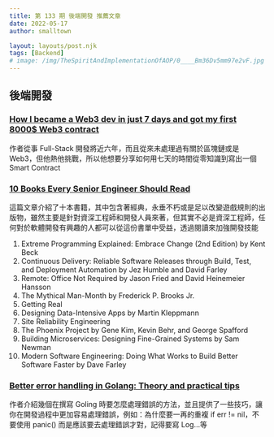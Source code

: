 ```yaml
---
title: 第 133 期 後端開發 推薦文章
date: 2022-05-17
author: smalltown

layout: layouts/post.njk
tags: [Backend]
# image: /img/TheSpiritAndImplementationOfAOP/0____Bm36Dv5mm97e2vF.jpg
---
```


## 後端開發

<!-- summary -->
### [How I became a Web3 dev in just 7 days and got my first 8000$ Web3 contract](https://blog.cryptostars.is/how-i-became-a-web3-dev-in-just-7-days-and-got-my-first-8000-web3-contract-8f554bcb5352)

作者從事 Full-Stack 開發將近六年，而且從來未處理過有關於區塊鏈或是 Web3，但他熱他挑戰，所以他想要分享如何用七天的時間從零知識到寫出一個 Smart Contract

<!-- summary -->

### [10 Books Every Senior Engineer Should Read](https://semaphoreci.medium.com/10-books-every-senior-engineer-should-read-a61c1917e2a7)

這篇文章介紹了十本書籍，其中包含著經典，永垂不朽或是足以改變遊戲規則的出版物，雖然主要是針對資深工程師和開發人員來著，但其實不必是資深工程師，任何對於軟體開發有興趣的人都可以從這份書單中受益，透過閱讀來加強開發技能

01. Extreme Programming Explained: Embrace Change (2nd Edition) by Kent Beck
02. Continuous Delivery: Reliable Software Releases through Build, Test, and Deployment Automation by Jez Humble and David Farley
03. Remote: Office Not Required by Jason Fried and David Heinemeier Hansson
04. The Mythical Man-Month by Frederick P. Brooks Jr.
05. Getting Real
06. Designing Data-Intensive Apps by Martin Kleppmann
07. Site Reliability Engineering
08. The Phoenix Project by Gene Kim, Kevin Behr, and George Spafford
09. Building Microservices: Designing Fine-Grained Systems by Sam Newman
10. Modern Software Engineering: Doing What Works to Build Better Software Faster by Dave Farley

### [Better error handling in Golang: Theory and practical tips](https://levelup.gitconnected.com/better-error-handling-in-golang-theory-and-practical-tips-758b90d3f6b4)

作者介紹幾個在撰寫 Goling 時要怎麼處理錯誤的方法，並且提供了一些技巧，讓你在開發過程中更加容易處理錯誤，例如：為什麼要一再的重複 if err != nil，不要使用 panic() 而是應該要去處理錯誤才對，記得要寫 Log...等